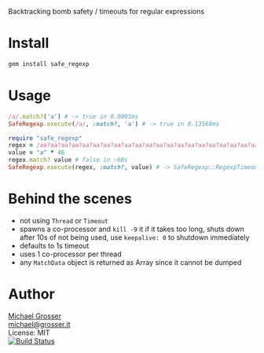 Backtracking bomb safety / timeouts for regular expressions

Install
=======

```Bash
gem install safe_regexp
```

Usage
=====

```Ruby
/a/.match?('a') # -> true in 0.0001ms
SafeRegexp.execute(/a/, :match?, 'a') # -> true in 0.13568ms

require "safe_regexp"
regex = /aa?aa?aa?aa?aa?aa?aa?aa?aa?aa?aa?aa?aa?aa?aa?aa?aa?aa?aa?aa?aa?aa?aa?aa?aa?aa?aa?aa?aa?aa?aa?aa?aa?aa?aa?aa?aa?aa?aa?aa?aa?aa?aa?aa?aa?aa?aa?aa?aa?aa?aa?aa?aa?aa?aa?aa?aa?aa?aa?aa?aa?aa?aa?aa?aa?aa?aa?aa?aa?aa?aa?aa?aa?aa?aa?aa?aa?aa?aa?aa?aa?aa?aa?aa?/
value = "a" * 46
regex.match? value # false in ~60s
SafeRegexp.execute(regex, :match?, value) # -> SafeRegexp::RegexpTimeout
```

Behind the scenes
=================

 - not using `Thread` or `Timeout`
 - spawns a co-processor and `kill -9` it if it takes too long, shuts down after 10s of not being used, use `keepalive: 0` to shutdown immediately
 - defaults to 1s timeout
 - uses 1 co-processor per thread
 - any `MatchData` object is returned as Array since it cannot be dumped

Author
======
[Michael Grosser](http://grosser.it)<br/>
michael@grosser.it<br/>
License: MIT<br/>
[![Build Status](https://travis-ci.org/grosser/safe_regexp.png)](https://travis-ci.org/grosser/safe_regexp)
